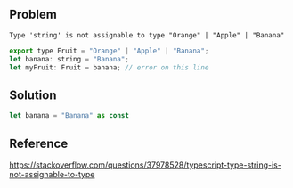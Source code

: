 ## Problem

`Type 'string' is not assignable to type "Orange" | "Apple" | "Banana"`

```js
export type Fruit = "Orange" | "Apple" | "Banana";
let banana: string = "Banana";
let myFruit: Fruit = banana; // error on this line
```

## Solution

```js
let banana = "Banana" as const
```

## Reference

https://stackoverflow.com/questions/37978528/typescript-type-string-is-not-assignable-to-type
